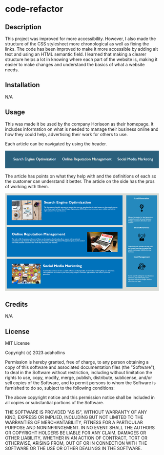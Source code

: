 # code-refactor

## Description

This project was improved for more accessibility. However, I also made the structure of the CSS stylesheet more chronological as well as fixing the links. The code has been improved to make it more accessible by adding alt text and using an HTML semantic field. I learned that making a clearer structure helps a lot in knowing where each part of the website is, making it easier to make changes and understand the basics of what a website needs.

## Installation

N/A

## Usage

This was made it be used by the company Horiseon as their homepage. It includes information on what is needed to manage their business online and how they could help, advertising their work for others to use. 

Each article can be navigated by using the header.

![Header](assets/images/Usage-1.png)

The article has points on what they help with and the definitions of each so the customer can understand it better. The article on the side has the pros of working with them.

![Content](assets/images/Usage-2.png)


## Credits

N/A

## License

MIT License

Copyright (c) 2023 adahollins

Permission is hereby granted, free of charge, to any person obtaining a copy
of this software and associated documentation files (the "Software"), to deal
in the Software without restriction, including without limitation the rights
to use, copy, modify, merge, publish, distribute, sublicense, and/or sell
copies of the Software, and to permit persons to whom the Software is
furnished to do so, subject to the following conditions:

The above copyright notice and this permission notice shall be included in all
copies or substantial portions of the Software.

THE SOFTWARE IS PROVIDED "AS IS", WITHOUT WARRANTY OF ANY KIND, EXPRESS OR
IMPLIED, INCLUDING BUT NOT LIMITED TO THE WARRANTIES OF MERCHANTABILITY,
FITNESS FOR A PARTICULAR PURPOSE AND NONINFRINGEMENT. IN NO EVENT SHALL THE
AUTHORS OR COPYRIGHT HOLDERS BE LIABLE FOR ANY CLAIM, DAMAGES OR OTHER
LIABILITY, WHETHER IN AN ACTION OF CONTRACT, TORT OR OTHERWISE, ARISING FROM,
OUT OF OR IN CONNECTION WITH THE SOFTWARE OR THE USE OR OTHER DEALINGS IN THE
SOFTWARE.